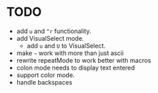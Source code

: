# TODO  
- add ```u``` and ```^r``` functionality.
- add VisualSelect mode.
  - add ```u``` and ```U``` to VisualSelect.
- make ```~``` work with more than just ascii
- rewrite repeatMode to work better with macros
- colon mode needs to display text entered
- support color mode.
- handle backspaces



